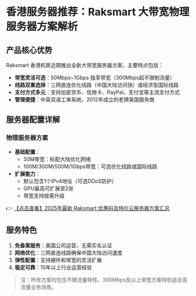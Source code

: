 # 香港服务器推荐：Raksmart 大带宽物理服务器方案解析

## 产品核心优势
Raksmart 香港机房近期推出全新大带宽服务器方案，主要特点包括：
- **带宽灵活可选**：50Mbps~1Gbps 独享带宽（300Mbps起不限制流量）
- **线路双重选择**：三网直连优化线路（中国大陆访问快）或经济型国际线路
- **支付方式多元**：支持加密货币、信用卡、PayPal、支付宝等主流支付方式
- **管理便捷**：中英双语工单系统，2012年成立的老牌美国服务商

## 服务器配置详解
### 物理服务器方案
- **基础配置**：
  - 50M带宽：标配大陆优化网络
  - 100M/300M/500M/1Gbps带宽：可选优化线路或国际线路
- **扩展能力**：
  - 默认包含1个IPv4地址（可选DDoS防护）
  - GPU最高可扩展至2张
  - 带宽支持按需升级

👉 [【点击查看】2025年最新 Raksmart 优惠码及特价云服务器方案汇总](https://bit.ly/raksmart)

## 服务特色
1. **免备案服务**：美国公司运营，无需实名认证
2. **网络优化**：三网直连线路确保中国大陆访问速度
3. **弹性配置**：支持硬件和带宽的灵活扩展
4. **稳定可靠**：10年以上行业运营经验

> 注：所有方案均包含不限流量特性，300Mbps及以上带宽方案特别适合高流量业务场景。